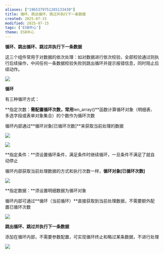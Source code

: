 ```yaml
---
aliases: ["1965379751285133430"]
title: 循环、跳出循环、跳过并执行下一条数据
created: 2025-07-15
modified: 2025-07-15
tags: ['ESB中心']
theme: ESB中心
---
```


**循环、跳出循环、跳过并执行下一条数据**

这三个组件常用于对数据的依次处理：如对数据进行依次校验，全部校验通过则执行后续操作，中间任何一条数据校验失败则跳出循环并提示报错信息，同时阻止后续动作。

![](fb8da6ed367ad862106cb273c5f20e1d.jpg)

**循环**

有三种循环方式：

**指定次数：**需配置循环次数，常用**len\_array()**函数计算循环对象（明细表、多选字段或表单对象集合）的个数作为循环次数

循环内部通过**循环对象[已循环次数]**来获取当前处理的数据

![](d80c743c834b8931a18e26248f7f4a79.jpg)

![](cba14e03cf5b6b5998869f8ea3ea4768.jpg)

**指定条件：**须设置循环条件，满足条件时继续循环，一旦条件不满足了就自动停止

循环内部获取当前处理数据的方式和执行次数一样，**循环对象[已循环次数]**

![](25c1fa5761f1aa53b685687155fa9624.jpg)

**指定数据：**须设置明细数据为循环对象

循环内部可通过**循环（当前循环）**直接获取到当前处理数据，不需要额外配置已循环次数

![](48dd1d20abccbbb465ce1bcf4c63ae92.jpg)

**跳出循环、跳过并执行下一条数据**

添加在循环内部，不需要参数配置，可实现循环终止和略过某条数据，不进行处理

**![](7e59509547167fcca975b16646ce2980.jpg)**